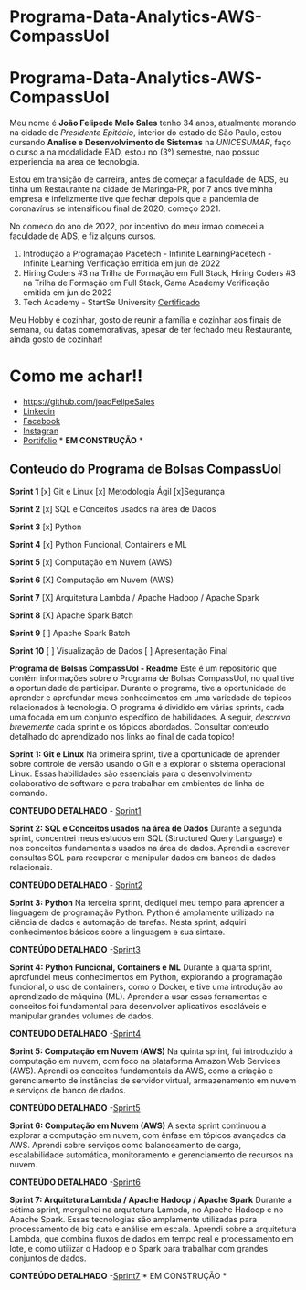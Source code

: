 
 # Programa-Data-Analytics-AWS-CompassUol

# Programa-Data-Analytics-AWS-CompassUol


Meu nome é **João Felipede Melo Sales** tenho 34 anos, atualmente morando na cidade de *Presidente Epitácio*, interior do estado de São Paulo, estou cursando **Analise e Desenvolvimento de Sistemas** na *UNICESUMAR*, faço o curso a na modalidade EAD, estou no (3°) semestre, nao possuo experiencia na area de tecnologia.

Estou em transição de carreira, antes de começar a faculdade de ADS, eu tinha um Restaurante na cidade de Maringa-PR, por 7 anos tive minha empresa e infelizmente tive que fechar depois que a pandemia de coronavírus se intensificou final de 2020, começo 2021.

No comeco do ano de 2022, por incentivo do meu irmao comecei a faculdade de ADS, e fiz alguns cursos.

1. Introdução a Programação
Pacetech - Infinite LearningPacetech - Infinite Learning
Verificação emitida em jun de 2022
2. Hiring Coders #3 na Trilha de Formação em Full Stack, Hiring Coders #3 na Trilha de Formação em Full Stack, 
Gama Academy
Verificação emitida em jun de 2022
3. Tech Academy - StartSe University [Certificado](https://lms.startse.com/certificado/v2/62e293e41aa0ba726fbb04c4?studentId=6268547c8ca05b167fe976e5)

Meu Hobby é cozinhar, gosto de reunir a família e cozinhar aos finais de semana, ou datas comemorativas, apesar de ter fechado meu Restaurante, ainda gosto de cozinhar!

# Como me achar!!
* https://github.com/joaoFelipeSales
* [Linkedin](https://www.linkedin.com/in/jfsjfsales/)
* [Facebook](https://www.facebook.com/joaofelipe.sales.5)
* [Instagran](https://www.instagram.com/jfs.jfsales/)
* [Portifolio](JoaoFelipeSales.github.io) * **EM CONSTRUÇÃO** *

## Conteudo do Programa de Bolsas CompassUol 

**Sprint 1** [x] Git e Linux [x] Metodologia Ágil [x]Segurança 

**Sprint 2** [x] SQL e Conceitos usados na área de Dados 

**Sprint 3** [x] Python

**Sprint 4** [x] Python Funcional, Containers e ML 

**Sprint 5** [x] Computação em Nuvem (AWS) 

**Sprint 6** [X] Computação em Nuvem (AWS) 

**Sprint 7** [X] Arquitetura Lambda / Apache Hadoop / Apache Spark 

**Sprint 8** [X] Apache Spark Batch 

**Sprint 9** [ ] Apache Spark Batch 

**Sprint 10** [ ] Visualização de Dados [ ] Apresentação Final 


**Programa de Bolsas CompassUol - Readme**
Este é um repositório que contém informações sobre o Programa de Bolsas CompassUol, no qual tive a oportunidade de participar. Durante o programa, tive a oportunidade de aprender e aprofundar meus conhecimentos em uma variedade de tópicos relacionados à tecnologia. O programa é dividido em várias sprints, cada uma focada em um conjunto específico de habilidades. A seguir, *descrevo brevemente* cada sprint e os tópicos abordados. Consultar conteudo detalhado do aprendizado nos links ao final de cada topico!

**Sprint 1: Git e Linux**
Na primeira sprint, tive a oportunidade de aprender sobre controle de versão usando o Git e a explorar o sistema operacional Linux. Essas habilidades são essenciais para o desenvolvimento colaborativo de software e para trabalhar em ambientes de linha de comando.

**CONTEUDO DETALHADO** - [Sprint1](https://github.com/joaoFelipeSales/Programa-Data-Analytics-AWS-CompassUol/blob/main/1-Sprint1-CompassUOL/Sprint1.txt)

**Sprint 2: SQL e Conceitos usados na área de Dados**
Durante a segunda sprint, concentrei meus estudos em SQL (Structured Query Language) e nos conceitos fundamentais usados na área de dados. Aprendi a escrever consultas SQL para recuperar e manipular dados em bancos de dados relacionais.

**CONTEÚDO DETALHADO** - [Sprint2](https://github.com/joaoFelipeSales/Programa-Data-Analytics-AWS-CompassUol/blob/main/1-Sprint1-CompassUOL/Sprint2.txt)

**Sprint 3: Python**
Na terceira sprint, dediquei meu tempo para aprender a linguagem de programação Python. Python é amplamente utilizado na ciência de dados e automação de tarefas. Nesta sprint, adquiri conhecimentos básicos sobre a linguagem e sua sintaxe.

**CONTEÚDO DETALHADO** -[Sprint3](https://github.com/joaoFelipeSales/Programa-Data-Analytics-AWS-CompassUol/blob/main/1-Sprint1-CompassUOL/Sprint3.txt)

**Sprint 4: Python Funcional, Containers e ML**
Durante a quarta sprint, aprofundei meus conhecimentos em Python, explorando a programação funcional, o uso de containers, como o Docker, e tive uma introdução ao aprendizado de máquina (ML). Aprender a usar essas ferramentas e conceitos foi fundamental para desenvolver aplicativos escaláveis e manipular grandes volumes de dados.

**CONTEÚDO DETALHADO** -[Sprint4](https://github.com/joaoFelipeSales/Programa-Data-Analytics-AWS-CompassUol/blob/main/1-Sprint1-CompassUOL/Sprint4.txt)

**Sprint 5: Computação em Nuvem (AWS)**
Na quinta sprint, fui introduzido à computação em nuvem, com foco na plataforma Amazon Web Services (AWS). Aprendi os conceitos fundamentais da AWS, como a criação e gerenciamento de instâncias de servidor virtual, armazenamento em nuvem e serviços de banco de dados.

**CONTEÚDO DETALHADO** -[Sprint5](https://github.com/joaoFelipeSales/Programa-Data-Analytics-AWS-CompassUol/blob/main/1-Sprint1-CompassUOL/Sprint5.txt)

**Sprint 6: Computação em Nuvem (AWS)**
A sexta sprint continuou a explorar a computação em nuvem, com ênfase em tópicos avançados da AWS. Aprendi sobre serviços como balanceamento de carga, escalabilidade automática, monitoramento e gerenciamento de recursos na nuvem.

**CONTEÚDO DETALHADO** -[Sprint6](https://github.com/joaoFelipeSales/Programa-Data-Analytics-AWS-CompassUol/blob/main/1-Sprint1-CompassUOL/Sprint6.txt) 

**Sprint 7: Arquitetura Lambda / Apache Hadoop / Apache Spark**
Durante a sétima sprint, mergulhei na arquitetura Lambda, no Apache Hadoop e no Apache Spark. Essas tecnologias são amplamente utilizadas para processamento de big data e análise em escala. Aprendi sobre a arquitetura Lambda, que combina fluxos de dados em tempo real e processamento em lote, e como utilizar o Hadoop e o Spark para trabalhar com grandes conjuntos de dados.

**CONTEÚDO DETALHADO** -[Sprint7]() * EM CONSTRUÇÃO *



